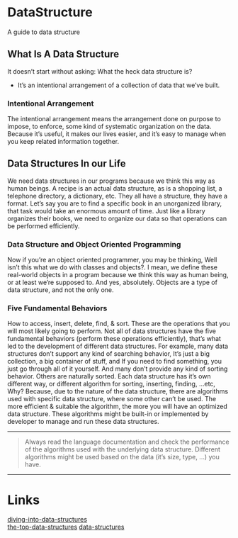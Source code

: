 # DataStructure
A guide to data structure 

## What Is A Data Structure
It doesn’t start without asking: What the heck data structure is?
* It’s an intentional arrangement of a collection of data that we’ve built.

### Intentional Arrangement
The intentional arrangement means the arrangement done on purpose to impose, to enforce, some kind of systematic organization on the data.
Because it’s useful, it makes our lives easier, and it’s easy to manage when you keep related information together.


##  Data Structures In our Life
We need data structures in our programs because we think this way as human beings.
A recipe is an actual data structure, as is a shopping list, a telephone directory, a dictionary, etc. They all have a structure, they have a format.
Let’s say you are to find a specific book in an unorganized library, that task would take an enormous amount of time. Just like a library organizes their books, we need to organize our data so that operations can be performed efficiently.

### Data Structure and Object Oriented Programming
Now if you’re an object oriented programmer, you may be thinking, Well isn’t this what we do with classes and objects?.
I mean, we define these real-world objects in a program because we think this way as human being, or at least we’re supposed to.
And yes, absolutely. Objects are a type of data structure, and not the only one.

### Five Fundamental Behaviors
How to access, insert, delete, find, & sort. These are the operations that you will most likely going to perform.
Not all of data structures have the five fundamental behaviors (perform these operations efficiently), that’s what led to the development of different data structures. 
For example, many data structures don’t support any kind of searching behavior, It’s just a big collection, a big container of stuff, and If you need to find something, you just go through all of it yourself. And many don’t provide any kind of sorting behavior. Others are naturally sorted.
Each data structure has it’s own different way, or different algorithm for sorting, inserting, finding, …etc, Why? Because, due to the nature of the data structure, there are algorithms used with specific data structure, where some other can’t be used.
The more efficient & suitable the algorithm, the more you will have an optimized data structure. These algorithms might be built-in or implemented by developer to manage and run these data structures.
***
> Always read the language documentation and check the performance of the algorithms used with the underlying data structure. Different algorithms might be used based on the data (it’s size, type, …) you have.
***

# Links
[diving-into-data-structures](https://medium.com/omarelgabrys-blog/diving-into-data-structures-6bc71b2e8f92)  
[the-top-data-structures](https://www.freecodecamp.org/news/the-top-data-structures-you-should-know-for-your-next-coding-interview-36af0831f5e3/)
[data-structures](https://www.topcoder.com/community/competitive-programming/tutorials/data-structures/)
